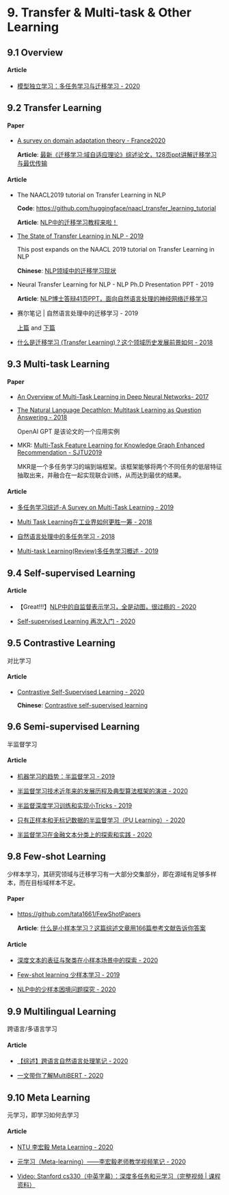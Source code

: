 # 9. Transfer & Multi-task & Other Learning

## 9.1 Overview

#### Article

- [模型独立学习：多任务学习与迁移学习 - 2020](https://mp.weixin.qq.com/s/faIYmHiH6rjRr0soN_-z_Q)


## 9.2 Transfer Learning

#### Paper

- [A survey on domain adaptation theory - France2020](https://arxiv.org/abs/2004.11829)

  **Article**: [最新《迁移学习:域自适应理论》综述论文，128页ppt讲解迁移学习与最优传输](https://mp.weixin.qq.com/s/6AOgxICrY6HWrrzjKc1xTw)

#### Article

- The NAACL2019 tutorial on Transfer Learning in NLP

    **Code**: <https://github.com/huggingface/naacl_transfer_learning_tutorial>

    **Article**: [NLP中的迁移学习教程来啦！](https://mp.weixin.qq.com/s?__biz=MzI3MTA0MTk1MA==&mid=2652046444&idx=5&sn=27051a1182819d9ef84a2eb50f152d52)

- [The State of Transfer Learning in NLP - 2019](http://ruder.io/state-of-transfer-learning-in-nlp/)

    This post expands on the NAACL 2019 tutorial on Transfer Learning in NLP

    **Chinese**: [NLP领域中的迁移学习现状](https://mp.weixin.qq.com/s?__biz=MzI4MDYzNzg4Mw==&mid=2247489835&idx=4&sn=2f299bc3d19617025200831eb116ba4c)

- Neural Transfer Learning for NLP - NLP Ph.D Presentation PPT - 2019
  
  **Article**: [NLP博士答辩41页PPT，面向自然语言处理的神经网络迁移学习](https://mp.weixin.qq.com/s?__biz=MzI4MDYzNzg4Mw==&mid=2247488995&idx=3&sn=8318d4d9d14b218a675d9832328fa9f1)

- 赛尔笔记 | 自然语言处理中的迁移学习 - 2019

    [上篇](https://mp.weixin.qq.com/s?__biz=MzIxMjAzNDY5Mg==&mid=2650796010&idx=1&sn=6bb438e3e7e0d57e3a21e31205274c8b) and [下篇](https://mp.weixin.qq.com/s/WlpmZmmqsepwbZJqxXrUhw)

- [什么是迁移学习 (Transfer Learning)？这个领域历史发展前景如何 - 2018](https://www.zhihu.com/question/41979241/answer/123545914)


## 9.3 Multi-task Learning

#### Paper

- [An Overview of Multi-Task Learning in Deep Neural Networks- 2017](https://arxiv.org/abs/1706.05098)

- [The Natural Language Decathlon: Multitask Learning as Question Answering - 2018](https://arxiv.org/abs/1806.08730)
  
  OpenAI GPT 是该论文的一个应用实例

- MKR: [Multi-Task Feature Learning for Knowledge Graph Enhanced Recommendation - SJTU2019](https://arxiv.org/abs/1901.08907)

    MKR是一个多任务学习的端到端框架。该框架能够将两个不同任务的低层特征抽取出来，并融合在一起实现联合训练，从而达到最优的结果。


#### Article

- [多任务学习综述-A Survey on Multi-Task Learning - 2019](https://zhuanlan.zhihu.com/p/67524006)

- [Multi Task Learning在工业界如何更胜一筹 - 2018](https://www.jianshu.com/p/b2c4fced6e6c)

- [自然语言处理中的多任务学习 - 2018](https://cloud.tencent.com/developer/news/369528)

- [Multi-task Learning(Review)多任务学习概述 - 2019](https://zhuanlan.zhihu.com/p/59413549)


## 9.4 Self-supervised Learning

#### Article

- 【Great!!!】[NLP中的自监督表示学习，全是动图，很过瘾的 - 2020](https://mp.weixin.qq.com/s/CDBATYB_3Abf6950jiA-Sg)

- [Self-supervised Learning 再次入门 - 2020](https://zhuanlan.zhihu.com/p/108906502)


## 9.5 Contrastive Learning

对比学习

#### Article

- [Contrastive Self-Supervised Learning - 2020](https://ankeshanand.com/blog/2020/01/26/contrative-self-supervised-learning.html)

  **Chinese**: [Contrastive self-supervised learning](https://zhuanlan.zhihu.com/p/104384194)


## 9.6 Semi-supervised Learning

半监督学习

#### Article

- [机器学习的趋势：半监督学习 - 2019](https://zhuanlan.zhihu.com/p/67692664)

- [半监督学习技术近年来的发展历程及典型算法框架的演进 - 2020](https://zhuanlan.zhihu.com/p/138085660)

- [半监督深度学习训练和实现小Tricks - 2019](https://zhuanlan.zhihu.com/p/100252944)

- [只有正样本和无标记数据的半监督学习（PU Learning）- 2020](https://mp.weixin.qq.com/s/GhIwGR0F-XqmD2Qm-Qt4zA)

- [半监督学习在金融文本分类上的探索和实践 - 2020](https://mp.weixin.qq.com/s/7EazF26teBSg0_XvWtKdUg)


## 9.8 Few-shot Learning

少样本学习，其研究领域与迁移学习有一大部分交集部分，即在源域有足够多样本，而在目标域样本不足。

#### Paper

- <https://github.com/tata1661/FewShotPapers>

  **Article**: [什么是小样本学习？这篇综述文章用166篇参考文献告诉你答案](https://mp.weixin.qq.com/s/jzo8kyh0qBCObvFQhiZePg)

#### Article

- [深度文本的表征与聚类在小样本场景中的探索 - 2020](https://mp.weixin.qq.com/s/TSFxYQdjjHuyrIJLM2fdcw)

- [Few-shot learning 少样本学习 - 2019](https://zhuanlan.zhihu.com/p/66552960)

- [NLP中的少样本困境问题探究 - 2020](https://mp.weixin.qq.com/s/S9EWQZsKlww8GC8jCf4QvA)


## 9.9 Multilingual Learning

跨语言/多语言学习

#### Article

- [【综述】跨语言自然语言处理笔记 - 2020](https://mp.weixin.qq.com/s/qS1KjqwW-Th0VWDsRlWU5Q)

 - [一文带你了解MultiBERT - 2020](https://mp.weixin.qq.com/s/BvM5zx-3XrsZj8BQ5WEa4A)


## 9.10 Meta Learning

元学习，即学习如何去学习

#### Article

- [NTU 李宏毅 Meta Learning - 2020](https://zhuanlan.zhihu.com/p/104412958)

- [元学习（Meta-learning）——李宏毅老师教学视频笔记 - 2020](https://zhuanlan.zhihu.com/p/108503451)

- [Video: Stanford cs330（中英字幕）：深度多任务和元学习（完整视频 | 课程资料）](https://www.bilibili.com/video/BV1He411s7K4)

